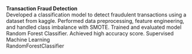 **Transaction Fraud Detection**   
Developed a classification model to detect fraudulent transactions using a dataset from kaggle. Performed data preprocessing, feature engineering, and handled class imbalance with SMOTE. Trained and evaluated model Random Forest Classifier. Achieved high accuracy score.
Supervised Machine Learning         
RandomForestClassifier
